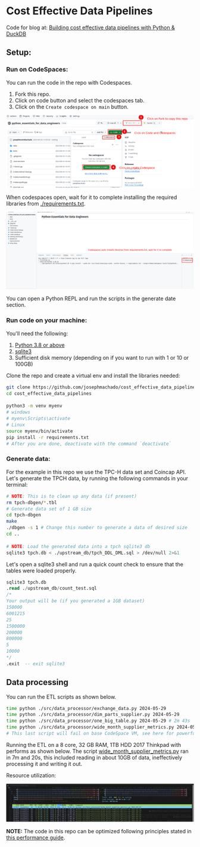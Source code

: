# Cost Effective Data Pipelines

Code for blog at: [Building cost effective data pipelines with Python & DuckDB](https://www.startdataengineering.com/post/cost-effective-pipelines/) 

## Setup:

### Run on CodeSpaces:

You can run the code in the repo with Codespaces. 

1. Fork this repo.
2. Click on code button and select the codespaces tab.
3. Click on the `Create codespace on main` button.

![Create codespace](./assets/cs.png)

When codespaces open, wait for it to complete installing the required libraries from [./requirements.txt](./requirements.txt).

![Create codespace](./assets/cs2.png)

You can open a Python REPL and run the scripts in the generate date section.

### Run code on your machine:

You'll need the following:

1. [Python 3.8 or above](https://www.python.org/downloads/)
2. [sqlite3](https://www.sqlite.org/index.html)
3. Sufficient disk memory (depending on if you want to run with 1 or 10 or 100GB)


Clone the repo and create a virtual env and install the libraries needed:

```bash
git clone https://github.com/josephmachado/cost_effective_data_pipelines.git
cd cost_effective_data_pipelines

python3 -m venv myenv
# windows
# myenv\Scripts\activate
# Linux
source myenv/bin/activate
pip install -r requirements.txt
# After you are done, deactivate with the command `deactivate`
```

### Generate data:

For the example in this repo we use the TPC-H data set and Coincap API.
Let's generate the TPCH data, by running the following commands in your terminal:

```bash
# NOTE: This is to clean up any data (if present) 
rm tpch-dbgen/*.tbl
# Generate data set of 1 GB size
cd tpch-dbgen
make
./dbgen -s 1 # Change this number to generate a data of desired size
cd ..

# NOTE: Load the generated data into a tpch sqlite3 db
sqlite3 tpch.db < ./upstream_db/tpch_DDL_DML.sql > /dev/null 2>&1
```

Let's open a sqlite3 shell and run a quick count check to ensure that the tables were loaded properly.

```sql
sqlite3 tpch.db
.read ./upstream_db/count_test.sql
/* 
Your output will be (if you generated a 1GB dataset)
150000
6001215
25
1500000
200000
800000
5
10000
*/
.exit  -- exit sqlite3
```

## Data processing

You can run the ETL scripts as shown below.

```bash
time python ./src/data_processor/exchange_data.py 2024-05-29
time python ./src/data_processor/dim_parts_supplier.py 2024-05-29
time python ./src/data_processor/one_big_table.py 2024-05-29 # 2m 43s
time python ./src/data_processor/wide_month_supplier_metrics.py 2024-05-29 # 7m 20s
# This last script will fail on base CodeSpace VM, see here for powerful Codespace VMS: https://docs.github.com/en/codespaces/customizing-your-codespace/changing-the-machine-type-for-your-codespace?tool=webui
```

Running the ETL on a 8 core, 32 GB RAM, 1TB HDD 2017 Thinkpad with performs as shown below. The script [wide_month_supplier_metrics.py](./src/data_processor/wide_month_supplier_metrics.py) ran in 7m and 20s, this included reading in about 10GB of data, ineffectively processing it and writing it out.

Resource utilization:

![htop](./assets/htop.png)

**NOTE:** The code in this repo can be optimized following principles stated in [this performance guide](https://duckdb.org/docs/guides/performance/overview.html).

